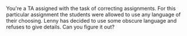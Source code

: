 You're a TA assigned with the task of correcting assignments. For this particular assignment the students were allowed to use any language of 
their choosing. Lenny has decided to use some obscure language and refuses to give details. Can you figure it out?
